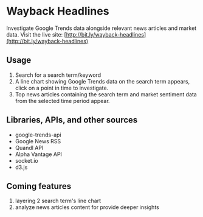 # Wayback Headlines

Investigate Google Trends data alongside relevant news articles and market data. 
Visit the live site: [http://bit.ly/wayback-headlines](http://bit.ly/wayback-headlines)

## Usage

1. Search for a search term/keyword
2. A line chart showing Google Trends data on the search term appears, click on a point in time to investigate.
3. Top news articles containing the search term and market sentiment data from the selected time period appear.

## Libraries, APIs, and other sources

- google-trends-api
- Google News RSS
- Quandl API
- Alpha Vantage API
- socket.io
- d3.js

## Coming features

1. layering 2 search term's line chart
2. analyze news articles content for provide deeper insights
